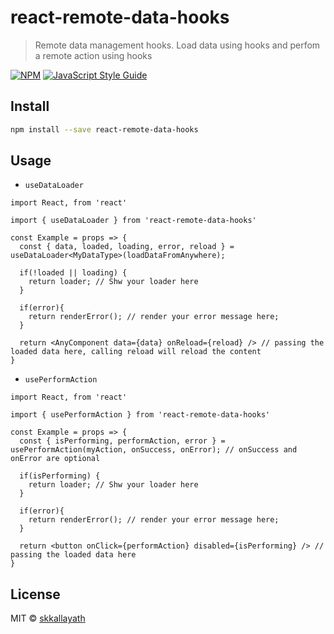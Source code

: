 # react-remote-data-hooks

> Remote data management hooks. Load data using hooks and perfom a remote action using hooks

[![NPM](https://img.shields.io/npm/v/react-remote-data-hooks.svg)](https://www.npmjs.com/package/react-remote-data-hooks) [![JavaScript Style Guide](https://img.shields.io/badge/code_style-standard-brightgreen.svg)](https://standardjs.com)

## Install

```bash
npm install --save react-remote-data-hooks
```

## Usage

- `useDataLoader`

```tsx
import React, from 'react'

import { useDataLoader } from 'react-remote-data-hooks'

const Example = props => {
  const { data, loaded, loading, error, reload } = useDataLoader<MyDataType>(loadDataFromAnywhere);

  if(!loaded || loading) {
    return loader; // Shw your loader here
  }

  if(error){
    return renderError(); // render your error message here;
  }

  return <AnyComponent data={data} onReload={reload} /> // passing the loaded data here, calling reload will reload the content
}
```

- `usePerformAction`

```tsx
import React, from 'react'

import { usePerformAction } from 'react-remote-data-hooks'

const Example = props => {
  const { isPerforming, performAction, error } = usePerformAction(myAction, onSuccess, onError); // onSuccess and onError are optional

  if(isPerforming) {
    return loader; // Shw your loader here
  }

  if(error){
    return renderError(); // render your error message here;
  }

  return <button onClick={performAction} disabled={isPerforming} /> // passing the loaded data here
}
```

## License

MIT © [skkallayath](https://github.com/skkallayath)
